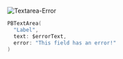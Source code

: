 ![Textarea-Error](https://github.com/powerhome/playbook-swift/assets/112719604/5b30940f-9835-483d-adc1-93077e8d7fa2)

```swift
PBTextArea(
  "Label",
  text: $errorText,
  error: "This field has an error!"
)
```
